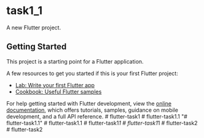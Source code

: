 # task1_1

A new Flutter project.

## Getting Started

This project is a starting point for a Flutter application.

A few resources to get you started if this is your first Flutter project:

- [Lab: Write your first Flutter app](https://docs.flutter.dev/get-started/codelab)
- [Cookbook: Useful Flutter samples](https://docs.flutter.dev/cookbook)

For help getting started with Flutter development, view the
[online documentation](https://docs.flutter.dev/), which offers tutorials,
samples, guidance on mobile development, and a full API reference.
#   f l u t t e r - t a s k 1  
 #   f l u t t e r - t a s k 1 . 1  
 "# flutter-task1.1" 
#   f l u t t e r - t a s k 1 . 1  
 #   f l u t t e r - t a s k 1 _ 1  
 #   f l u t t e r - t a s k 1 _ 1  
 #   f l u t t e r - t a s k 2  
 #   f l u t t e r - t a s k 2  
 